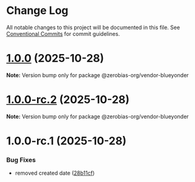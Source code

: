 # Change Log

All notable changes to this project will be documented in this file.
See [Conventional Commits](https://conventionalcommits.org) for commit guidelines.

# [1.0.0](https://github.com/zerobias-org/vendor/compare/@zerobias-org/vendor-blueyonder@1.0.0-rc.2...@zerobias-org/vendor-blueyonder@1.0.0) (2025-10-28)

**Note:** Version bump only for package @zerobias-org/vendor-blueyonder





# [1.0.0-rc.2](https://github.com/zerobias-org/vendor/compare/@zerobias-org/vendor-blueyonder@1.0.0-rc.1...@zerobias-org/vendor-blueyonder@1.0.0-rc.2) (2025-10-28)

**Note:** Version bump only for package @zerobias-org/vendor-blueyonder





# 1.0.0-rc.1 (2025-10-28)


### Bug Fixes

* removed created date ([28b11cf](https://github.com/zerobias-org/vendor/commit/28b11cf2563e9cdadd4b1dc83edd60d2fcd01df0))
